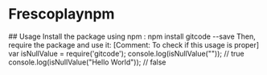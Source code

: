 # Frescoplaynpm
<Description of what the package does>
## Usage
Install the package using npm :
 npm install gitcode --save
Then, require the package and use it:
 [Comment: To check if this usage is proper]
 var isNullValue = require('gitcode');
 console.log(isNullValue("")); // true
 console.log(isNullValue("Hello World")); // false
